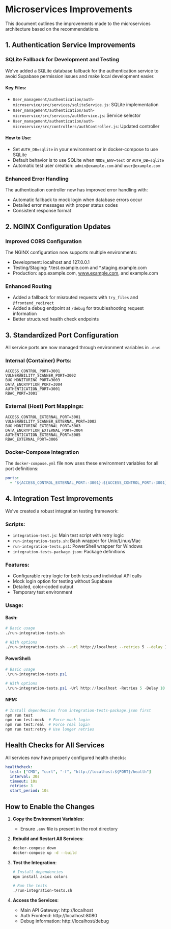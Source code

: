 # Microservices Improvements

This document outlines the improvements made to the microservices architecture based on the recommendations.

## 1. Authentication Service Improvements

### SQLite Fallback for Development and Testing

We've added a SQLite database fallback for the authentication service to avoid Supabase permission issues and make local development easier.

#### Key Files:
- `User_management/authentication/auth-microservice/src/services/sqliteService.js`: SQLite implementation
- `User_management/authentication/auth-microservice/src/services/authService.js`: Service selector
- `User_management/authentication/auth-microservice/src/controllers/authController.js`: Updated controller

#### How to Use:
- Set `AUTH_DB=sqlite` in your environment or in docker-compose to use SQLite
- Default behavior is to use SQLite when `NODE_ENV=test` or `AUTH_DB=sqlite`
- Automatic test user creation: `admin@example.com` and `user@example.com`

### Enhanced Error Handling

The authentication controller now has improved error handling with:
- Automatic fallback to mock login when database errors occur
- Detailed error messages with proper status codes
- Consistent response format

## 2. NGINX Configuration Updates

### Improved CORS Configuration

The NGINX configuration now supports multiple environments:
- Development: localhost and 127.0.0.1
- Testing/Staging: *.test.example.com and *.staging.example.com
- Production: app.example.com, www.example.com, and example.com

### Enhanced Routing

- Added a fallback for misrouted requests with `try_files` and `@frontend_redirect`
- Added a debug endpoint at `/debug` for troubleshooting request information
- Better structured health check endpoints

## 3. Standardized Port Configuration

All service ports are now managed through environment variables in `.env`:

### Internal (Container) Ports:
```
ACCESS_CONTROL_PORT=3001
VULNERABILITY_SCANNER_PORT=3002
BUG_MONITORING_PORT=3003
DATA_ENCRYPTION_PORT=3004
AUTHENTICATION_PORT=3001
RBAC_PORT=3001
```

### External (Host) Port Mappings:
```
ACCESS_CONTROL_EXTERNAL_PORT=3001
VULNERABILITY_SCANNER_EXTERNAL_PORT=3002
BUG_MONITORING_EXTERNAL_PORT=3003
DATA_ENCRYPTION_EXTERNAL_PORT=3004
AUTHENTICATION_EXTERNAL_PORT=3005
RBAC_EXTERNAL_PORT=3006
```

### Docker-Compose Integration

The `docker-compose.yml` file now uses these environment variables for all port definitions:
```yaml
ports:
  - "${ACCESS_CONTROL_EXTERNAL_PORT:-3001}:${ACCESS_CONTROL_PORT:-3001}"
```

## 4. Integration Test Improvements

We've created a robust integration testing framework:

### Scripts:
- `integration-test.js`: Main test script with retry logic
- `run-integration-tests.sh`: Bash wrapper for Unix/Linux/Mac
- `run-integration-tests.ps1`: PowerShell wrapper for Windows
- `integration-tests-package.json`: Package definitions

### Features:
- Configurable retry logic for both tests and individual API calls
- Mock login option for testing without Supabase
- Detailed, color-coded output
- Temporary test environment

### Usage:

#### Bash:
```bash
# Basic usage
./run-integration-tests.sh

# With options
./run-integration-tests.sh --url http://localhost --retries 5 --delay 10 --real-login
```

#### PowerShell:
```powershell
# Basic usage
.\run-integration-tests.ps1

# With options
.\run-integration-tests.ps1 -Url http://localhost -Retries 5 -Delay 10 -RealLogin
```

#### NPM:
```bash
# Install dependencies from integration-tests-package.json first
npm run test
npm run test:mock  # Force mock login
npm run test:real  # Force real login
npm run test:retry # Use longer retries
```

## Health Checks for All Services

All services now have properly configured health checks:

```yaml
healthcheck:
  test: ["CMD", "curl", "-f", "http://localhost:${PORT}/health"]
  interval: 30s
  timeout: 10s
  retries: 3
  start_period: 10s
```

## How to Enable the Changes

1. **Copy the Environment Variables**: 
   - Ensure `.env` file is present in the root directory

2. **Rebuild and Restart All Services**:
   ```bash
   docker-compose down
   docker-compose up -d --build
   ```

3. **Test the Integration**:
   ```bash
   # Install dependencies
   npm install axios colors

   # Run the tests
   ./run-integration-tests.sh
   ```

4. **Access the Services**:
   - Main API Gateway: http://localhost
   - Auth Frontend: http://localhost:8080
   - Debug information: http://localhost/debug 